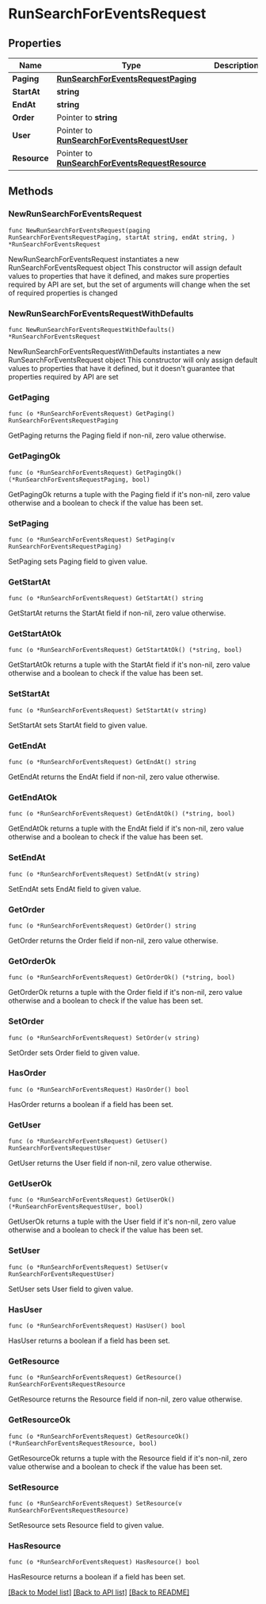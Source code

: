 # RunSearchForEventsRequest

## Properties

Name | Type | Description | Notes
------------ | ------------- | ------------- | -------------
**Paging** | [**RunSearchForEventsRequestPaging**](RunSearchForEventsRequestPaging.md) |  | 
**StartAt** | **string** |  | 
**EndAt** | **string** |  | 
**Order** | Pointer to **string** |  | [optional] 
**User** | Pointer to [**RunSearchForEventsRequestUser**](RunSearchForEventsRequestUser.md) |  | [optional] 
**Resource** | Pointer to [**RunSearchForEventsRequestResource**](RunSearchForEventsRequestResource.md) |  | [optional] 

## Methods

### NewRunSearchForEventsRequest

`func NewRunSearchForEventsRequest(paging RunSearchForEventsRequestPaging, startAt string, endAt string, ) *RunSearchForEventsRequest`

NewRunSearchForEventsRequest instantiates a new RunSearchForEventsRequest object
This constructor will assign default values to properties that have it defined,
and makes sure properties required by API are set, but the set of arguments
will change when the set of required properties is changed

### NewRunSearchForEventsRequestWithDefaults

`func NewRunSearchForEventsRequestWithDefaults() *RunSearchForEventsRequest`

NewRunSearchForEventsRequestWithDefaults instantiates a new RunSearchForEventsRequest object
This constructor will only assign default values to properties that have it defined,
but it doesn't guarantee that properties required by API are set

### GetPaging

`func (o *RunSearchForEventsRequest) GetPaging() RunSearchForEventsRequestPaging`

GetPaging returns the Paging field if non-nil, zero value otherwise.

### GetPagingOk

`func (o *RunSearchForEventsRequest) GetPagingOk() (*RunSearchForEventsRequestPaging, bool)`

GetPagingOk returns a tuple with the Paging field if it's non-nil, zero value otherwise
and a boolean to check if the value has been set.

### SetPaging

`func (o *RunSearchForEventsRequest) SetPaging(v RunSearchForEventsRequestPaging)`

SetPaging sets Paging field to given value.


### GetStartAt

`func (o *RunSearchForEventsRequest) GetStartAt() string`

GetStartAt returns the StartAt field if non-nil, zero value otherwise.

### GetStartAtOk

`func (o *RunSearchForEventsRequest) GetStartAtOk() (*string, bool)`

GetStartAtOk returns a tuple with the StartAt field if it's non-nil, zero value otherwise
and a boolean to check if the value has been set.

### SetStartAt

`func (o *RunSearchForEventsRequest) SetStartAt(v string)`

SetStartAt sets StartAt field to given value.


### GetEndAt

`func (o *RunSearchForEventsRequest) GetEndAt() string`

GetEndAt returns the EndAt field if non-nil, zero value otherwise.

### GetEndAtOk

`func (o *RunSearchForEventsRequest) GetEndAtOk() (*string, bool)`

GetEndAtOk returns a tuple with the EndAt field if it's non-nil, zero value otherwise
and a boolean to check if the value has been set.

### SetEndAt

`func (o *RunSearchForEventsRequest) SetEndAt(v string)`

SetEndAt sets EndAt field to given value.


### GetOrder

`func (o *RunSearchForEventsRequest) GetOrder() string`

GetOrder returns the Order field if non-nil, zero value otherwise.

### GetOrderOk

`func (o *RunSearchForEventsRequest) GetOrderOk() (*string, bool)`

GetOrderOk returns a tuple with the Order field if it's non-nil, zero value otherwise
and a boolean to check if the value has been set.

### SetOrder

`func (o *RunSearchForEventsRequest) SetOrder(v string)`

SetOrder sets Order field to given value.

### HasOrder

`func (o *RunSearchForEventsRequest) HasOrder() bool`

HasOrder returns a boolean if a field has been set.

### GetUser

`func (o *RunSearchForEventsRequest) GetUser() RunSearchForEventsRequestUser`

GetUser returns the User field if non-nil, zero value otherwise.

### GetUserOk

`func (o *RunSearchForEventsRequest) GetUserOk() (*RunSearchForEventsRequestUser, bool)`

GetUserOk returns a tuple with the User field if it's non-nil, zero value otherwise
and a boolean to check if the value has been set.

### SetUser

`func (o *RunSearchForEventsRequest) SetUser(v RunSearchForEventsRequestUser)`

SetUser sets User field to given value.

### HasUser

`func (o *RunSearchForEventsRequest) HasUser() bool`

HasUser returns a boolean if a field has been set.

### GetResource

`func (o *RunSearchForEventsRequest) GetResource() RunSearchForEventsRequestResource`

GetResource returns the Resource field if non-nil, zero value otherwise.

### GetResourceOk

`func (o *RunSearchForEventsRequest) GetResourceOk() (*RunSearchForEventsRequestResource, bool)`

GetResourceOk returns a tuple with the Resource field if it's non-nil, zero value otherwise
and a boolean to check if the value has been set.

### SetResource

`func (o *RunSearchForEventsRequest) SetResource(v RunSearchForEventsRequestResource)`

SetResource sets Resource field to given value.

### HasResource

`func (o *RunSearchForEventsRequest) HasResource() bool`

HasResource returns a boolean if a field has been set.


[[Back to Model list]](../README.md#documentation-for-models) [[Back to API list]](../README.md#documentation-for-api-endpoints) [[Back to README]](../README.md)


